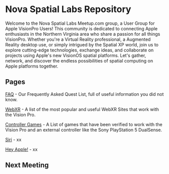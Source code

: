# Nova Spatial Labs Repository

Welcome to the Nova Spatial Labs Meetup.com group, a User Group for Apple VisionPro Users! This community is dedicated to connecting Apple enthusiasts in the Northern Virginia area who share a passion for all things VisionPro. Whether you're a Virtual Reality professional, a Augmented Reality desktop use, or simply intrigued by the Spatial XP world, join us to explore cutting-edge technologies, exchange ideas, and collaborate on projects using Apple's new VisionOS spatial platforms. Let's gather, network, and discover the endless possibilities of spatial computing on Apple platforms together.

## Pages

[FAQ](faq.md) - Our Frequently Asked Quest List, full of useful information you did not know.

[WebXR](webxr.md) - A list of the most popular and useful WebXR Sites that work with the Vision Pro.

[Controller Games](controller.md) - A List of games that have been verified to work with the Vision Pro and an external controller like the Sony PlayStation 5 DualSense.

[Siri](siri.md) - xx

[Hey Apple!](suggestions.md) - xx

## Next Meeting
